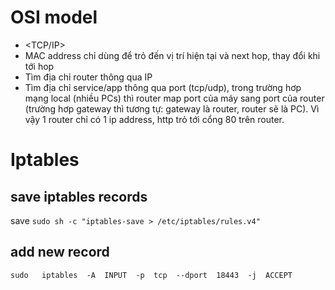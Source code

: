 # OSI model
- <MAC><IP><TCP/IP><HTTP>
- MAC address chỉ dùng để trỏ đến vị trí hiện tại và next hop, thay đổi khi tới hop
- Tìm địa chỉ router thông qua IP
- Tìm địa chỉ service/app thông qua port (tcp/udp), trong trường hơp mạng local (nhiều PCs) thì router map port của máy sang port của router (trường hơp gateway thì tương tự: gateway là router, router sẽ là PC). Vì vậy 1 router chỉ có 1 ip address, http trỏ tới cổng 80 trên router.

# Iptables
## save iptables records
save `sudo sh -c "iptables-save > /etc/iptables/rules.v4"`
## add new record
`sudo   iptables  -A  INPUT  -p  tcp  --dport  18443  -j  ACCEPT`
